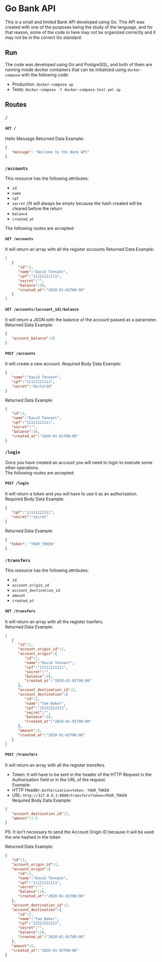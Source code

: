 # Go Bank API

This is a small and limited Bank API developed using Go. This API was created with one of the purposes being the study of the language, and for that reason, some of the code in here may not be organized correctly and it may not be in the correct Go standard.

## Run
The code was developed using Go and PostgreSQL, and both of them are running inside docker containers that can be initialized using `docker-compose` with the following code:<br>
* Production: `docker-compose up`
* Tests: `docker-compose -f docker-compose.test.yml up`

## Routes
### `/`
#### `GET /`
Hello Message
Returned Data Example:
```json
{
   "message": "Welcome to the Bank API"
}
```

### `/accounts`

This resource has the following attributes:
* `id`
* `name` 
* `cpf`
* `secret` //It will always be empty because the hash created will be cleared before the return
* `balance` 
* `created_at` 

The following routes are accepted:

#### `GET /accounts`
It will return an array with all the register accounts
Returned Data Example:
```json
[
   {
      "id":1,
      "name":"David Tennant",
      "cpf":"11111111111",
      "secret":"",
      "balance":10,
      "created_at":"2020-01-01T00:00"
   }
]
```

#### `GET /accounts/{account_id}/balance`
It will return a JSON with the balance of the account passed as a parameter.
Returned Data Example:
```json
{
   "account_balance":10
}
```

#### `POST /accounts`
It will create a new account.
Required Body Data Example:
```json
{
   "name":"David Tennant",
   "cpf":"11111111111",
   "secret":"doctor10"
}
```

Returned Data Example:
```json
{
   "id":1,
   "name":"David Tennant",
   "cpf":"11111111111",
   "secret":"",
   "balance":10,
   "created_at":"2020-01-01T00:00"
}
```

### `/login`
Once you have created an account you will need to login to execute some other operations.<br>
The following routes are accepted:

#### `POST /login`
It will return a token and you will have to use it as an authorization.<br>
Required Body Data Example:
```json
{
   "cpf":"11111111111",
   "secret":"secret"
}
```
Returned Data Example:
```json
{
  "token": "YOUR_TOKEN"
}
```

### `/transfers`
This resource has the following attributes:
* `id`
* `account_origin_id` 
* `account_destination_id`
* `amount`
* `created_at`

#### `GET /transfers`
It will return an array with all the register tranfers. <br>
Returned Data Example: 
```json
[
   {
      "id":1,
      "account_origin_id":1,
      "account_origin":{
         "id":1,
         "name":"David Tennant",
         "cpf":"11111111111",
         "secret":"",
         "balance":10,
         "created_at":"2020-01-01T00:00"
      },
      "account_destination_id":2,
      "account_destination":{
         "id":2,
         "name":"Tom Baker",
         "cpf":"22222222222",
         "secret":"",
         "balance":10,
         "created_at":"2020-01-01T00:00"
      },
      "amount":5,
      "created_at":"2020-01-02T00:00"
   }
]
```

#### `POST /transfers`
It will return an array with all the register transfers. <br>
* Token: It will have to be sent in the header of the HTTP Request in the Authorization field or in the URL of the request.<br>
Example:
* HTTP Header: `Authorization=token: YOUR_TOKEN`
* URL: `http://127.0.0.1:8080/transfers?token=YOUR_TOKEN`<br>
Required Body Data Example:
```json
{
   "account_destination_id":2,
   "amount":7.5
}
```
PS: It isn't necessary to send the Account Origin ID because it will be used the one hashed in the token

Returned Data Example:
```json
{
   "id":1,
   "account_origin_id":1,
   "account_origin":{
      "id":1,
      "name":"David Tennant",
      "cpf":"11111111111",
      "secret":"",
      "balance":10,
      "created_at":"2020-01-01T00:00"
   },
   "account_destination_id":2,
   "account_destination":{
      "id":2,
      "name":"Tom Baker",
      "cpf":"22222222222",
      "secret":"",
      "balance":10,
      "created_at":"2020-01-01T00:00"
   },
   "amount":5,
   "created_at":"2020-01-02T00:00"
}
```
